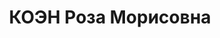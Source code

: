 ---
title: КОЭН Роза Морисовна
description: "Род. в 1894, г. Лондон, еврейка, член ВКП(б). Проживала: Москва, 1-й\
  \ Коптельский пер., д. 9, кв. 21. Зав. иностранным отделом газеты \"Москоу Дейли\
  \ Ньюс\" \n  Арестована 13.08.1937. Обв. в участии в антисоветской троцкистской\
  \ террористической организации. Приговор: ВК ВС СССР, 28.11.1937 – ВМН. Расстреляна\
  \ 28.11.1937, г.Москва. \n  Реабилитирована ВК ВС СССР 08.08.1956"
---